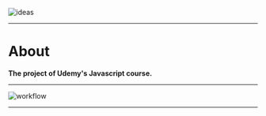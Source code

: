![ideas](https://imagedelivery.net/6bSk6wUa9UOwEesJAZQuoA/c486409f-9e21-476b-058b-e85902cd0800/public)

---


# About

**The project of Udemy's Javascript course.**

---


![workflow](https://imagedelivery.net/6bSk6wUa9UOwEesJAZQuoA/a3be393a-77d7-478a-0186-ce9c1e37e100/public)

---



